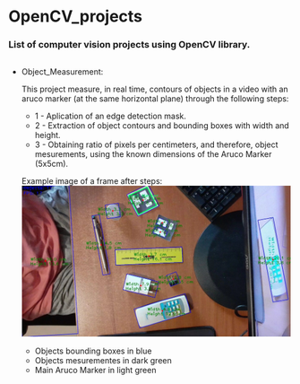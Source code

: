 # OpenCV_projects

### List of computer vision projects using OpenCV library.
##
- Object_Measurement:

  This project measure, in real time, contours of objects in a video with an aruco marker (at the same horizontal plane) through the following steps:
  - 1 - Aplication of an edge detection mask.
  - 2 - Extraction of object contours and bounding boxes with width and height.
  - 3 - Obtaining ratio of pixels per centimeters, and therefore, object mesurements, using the known dimensions of the Aruco Marker (5x5cm).
  
  Example image of a frame after steps:
  ![image](https://github.com/Yuri-Vlasqz/OpenCV_projects/blob/1b53f8b86c5175ea884dbb27b46204c184b898f8/Object_Measurement/test%20image%20GaussianBlur%20Canny.jpg)
  - Objects bounding boxes in blue
  - Objects mesurementes in dark green 
  - Main Aruco Marker in light green
